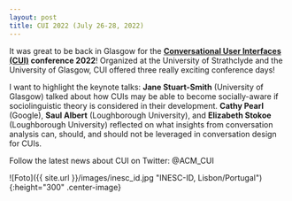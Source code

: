 ```yaml
---
layout: post
title: CUI 2022 (July 26-28, 2022)
---
```


It was great to be back in Glasgow for the <strong><a href="https://www.conversationaluserinterfaces.org/2022/" target="_blank" rel="noopener">Conversational User Interfaces (CUI)</a> conference 2022</strong>!
Organized at the University of Strathclyde and the University of Glasgow, CUI offered three really exciting conference days!

I want to highlight the keynote talks: 
<strong>Jane Stuart-Smith</strong> (University of Glasgow) talked about how CUIs may be able to become socially-aware if sociolinguistic theory is considered in their development.
<strong>Cathy Pearl</strong> (Google), <strong>Saul Albert</strong> (Loughborough University), and <strong>Elizabeth Stokoe</strong> (Loughborough University) reflected on what insights from conversation analysis can, should, and should not be leveraged in conversation design for CUIs.

Follow the latest news about CUI on Twitter: @ACM_CUI

![Foto]({{ site.url }}/images/inesc_id.jpg "INESC-ID, Lisbon/Portugal"){:height="300" .center-image}
